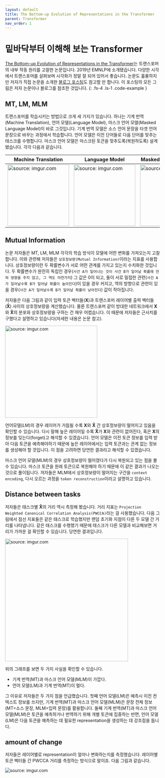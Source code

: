 ```yaml
---
layout: default
title: The Bottom-up Evolution of Representations in the Transformer
parent: Transformer
nav_order: 1
---
```


# 밑바닥부터 이해해 보는 Transformer

[The Bottom-up Evolution of Representations in the Transformer](https://arxiv.org/pdf/1909.01380.pdf)는 트랜스포머의 내부 작동 원리를 고찰한 논문입니다. 2019년 EMNLP에 소개됐습니다. 다양한 시각에서 트랜스포머를 살펴보며 시각화가 정말 잘 되어 있어서 좋습니다. 논문도 훌륭하지만 저자가 직접 논문을 소개한 [블로그 포스팅](https://lena-voita.github.io/posts/emnlp19_evolution.html)도 참고할 만 합니다. 이 포스팅의 모든 그림은 저자 논문이나 블로그를 참조한 것입니다.
{: .fs-4 .ls-1 .code-example }



## MT, LM, MLM

트랜스포머를 학습시키는 방법으로 크게 세 가지가 있습니다. 하나는 기계 번역(Machine Translation), 언어 모델(Language Model), 마스크 언어 모델(Masked Language Model)이 바로 그것입니다. 기계 번역 모델은 소스 언어 문장을 타겟 언어 문장으로 바꾸는 과정에서 학습합니다. 언어 모델은 이전 단어들로 다음 단어를 맞추는 태스크를 수행합니다. 마스크 언어 모델은 마스크된 토큰을 맞추도록(복원하도록) 설계됐습니다. 각각 다음과 같습니다.


|Machine Translation|Language Model|Masked Language Model|
|---|---|---|
|<img src="https://i.imgur.com/1IJh2a8.png" width="200px" title="source: imgur.com">|<img src="https://i.imgur.com/nfWdsDI.png" width="200px" title="source: imgur.com">|<img src="https://i.imgur.com/hdBwRZj.png" width="200px" title="source: imgur.com">|



## Mutual Information

논문 저자들은 MT, LM, MLM 각각의 학습 방식이 모델에 어떤 변화를 가져오는지 고찰합니다. 이와 관련해 저자들은 `상호정보량(Mutual Information)`이라는 지표를 사용합니다. 상호정보량이란 두 확률변수가 서로 어떤 관계를 가지고 있는지 수치화한 것입니다. 두 확률변수가 완전히 독립인 경우(`사건 A가 일어나는 것이 사건 B가 일어날 확률에 전혀 영향을 주지 않고, 그 역도 마찬가지`) 그 값은 0이 되고, 둘이 서로 밀접한 관련(`사건 A가 일어날수록 B가 일어날 확률이 높아진다`)이 있을 경우 커지고, 역의 방향으로 관련이 있을 경우(`사건 A가 일어날수록 B가 일어날 확률이 낮아진다`) 값이 작아집니다.

저자들은 다음 그림과 같이 입력 토큰 벡터들($\mathbf{X}$)과 트랜스포머 레이어별 출력 벡터들($\mathbf{\hat{X}}$) 사이의 상호정보량을 계산했습니다. 물론 트랜스포머 같이 방대한 네트워크에서 $\mathbf{X}$와 $\mathbf{\hat{X}}$의 분포와 상호정보량을 구하는 건 매우 어렵습니다. 이 때문에 저자들은 근사치를 구했다고 설명하고 있습니다(자세한 내용은 논문 참고).



<img src="https://i.imgur.com/cV1JnGR.png" width="300px" title="source: imgur.com"/>

 

언어모델(LM)의 경우 레이어가 거듭될 수록 $\mathbf{X}$와 $\mathbf{\hat{X}}$ 간 상호정보량이 떨어지고 있음을 확인할 수 있습니다. 다시 말해 높은 레이어일 수록 $\mathbf{\hat{X}}$가 $\mathbf{X}$와 관련이 없어진다, 혹은 $\mathbf{X}$의 정보를 잊는다(forget)고 해석할 수 있겠습니다. 언어 모델은 이전 토큰 정보를 입력 받아 다음 토큰을 예측해야하기 때문에 높은 레이어에서는 입력 토큰과는 관계 없는 정보를 생성해야 할 것입니다. 이 점을 고려하면 당연한 결과라고 해석할 수 있겠습니다.

마스크 언어 모델(MLM)의 경우 상호정보량이 떨어졌다가 다시 복원되고 있는 점을 볼 수 있습니다. 마스크 토큰을 원래 토큰으로 복원해야 하기 때문에 이 같은 결과가 나오는 것으로 풀이됩니다. 저자들은 MLM에서 상호정보량이 떨어지는 구간을 `context encoding`, 다시 오르는 과정을 `token reconstruction`이라고 설명하고 있습니다.





## Distance between tasks

저자들은 태스크별 $\mathbf{\hat{X}}$의 거리 역시 측정해 봤습니다. 거리 지표는 `Projection Weighted Canonical Correlation Analysis(PWCCA)`라는 걸 사용했습니다. 다음 그림에서 점선 지표들은 같은 태스크로 학습했지만 랜덤 초기화 지점이 다른 두 모델 간 거리를 나타냅니다. 같은 태스크를 수행했기 때문에 태스크가 다른 모델과 비교해보면 거리가 가까운 걸 확인할 수 있습니다. 당연한 결과입니다.



<img src="https://i.imgur.com/ZLmTz9Y.png" width="400px" title="source: imgur.com" />



위의 그래프를 보면 두 가지 사실을 확인할 수 있습니다.

- 기계 번역(MT)과 마스크 언어 모델(MLM)이 가깝다.
- 언어 모델(LM)과 기계 번역(MT)이 멀다.

그 이유로 저자들은 두 가지 점을 언급했습니다. 첫째 언어 모델(LM)은 예측시 이전 컨텍스트 정보를 쓰지만, 기계 번역(MT)과 마스크 언어 모델(MLM)은 문장 전체 정보(MT=소스 문장, MLM=입력 문장)를 활용합니다. 둘째 기계 번역(MT)과 마스크 언어 모델(MLM)은 토큰을 예측하거나 번역하기 위해 개별 토큰에 집중하는 반면, 언어 모델(LM)은 다음 토큰을 예측하는 데 필요한 representation을 생성하는 데 강조점을 둡니다.





## amount of change

저자들은 레이어별로 representation이 얼마나 변화하는지를 측정했습니다. 레이어별 토큰 벡터들 간 PWCCA 거리를 측정하는 방식으로 말이죠. 다음 그림과 같습니다.



<img src="https://i.imgur.com/zOuq2wN.png" title="source: imgur.com" />